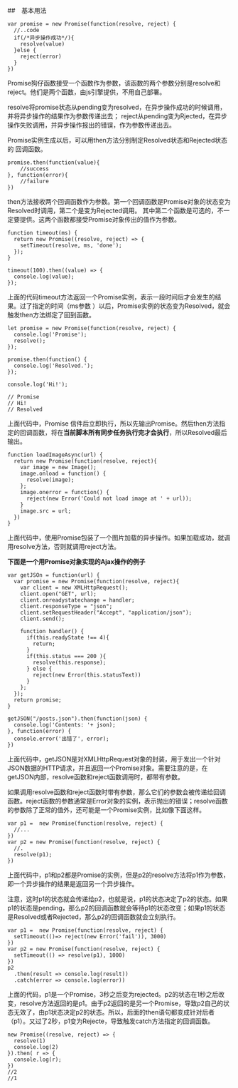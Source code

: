 ##　基本用法

```
var promise = new Promise(function(resolve, reject) {
  //..code
  if(/*异步操作成功*/){
    resolve(value)
  }else {
    reject(error)
  }
})

```

Promise狗仔函数接受一个函数作为参数，该函数的两个参数分别是resolve和reject。他们是两个函数，由js引擎提供，不用自己部署。

resolve将promise状态从pending变为resolved，在异步操作成功的时候调用，并将异步操作的结果作为参数传递出去；
reject从pending变为Rjected，在异步操作失败调用，并异步操作报出的错误，作为参数传递出去。

Promise实例生成以后，可以用then方法分别制定Resolved状态和Rejected状态的 回调函数。

```
promise.then(function(value){
	//success
}, function(error){
	//failure
})
```

then方法接收两个回调函数作为参数。第一个回调函数是Promise对象的状态变为Resolved时调用，第二个是变为Rejected调用。
其中第二个函数是可选的，不一定要提供。这两个函数都接受Promise对象传出的值作为参数。

```
function timeout(ms) {
  return new Promise((resolve, reject) => {
    setTimeout(resolve, ms, 'done');
  });
}

timeout(100).then((value) => {
  console.log(value);
});
```

上面的代码timeout方法返回一个Promise实例，表示一段时间后才会发生的结果。过了指定的时间（ms参数 ）以后，Promise实例的状态变为Resolved，就会触发then方法绑定了回到函数。

```
let promise = new Promise(function(resolve, reject) {
  console.log('Promise');
  resolve();
});

promise.then(function() {
  console.log('Resolved.');
});

console.log('Hi!');

// Promise
// Hi!
// Resolved
```

上面代码中，Promise 信件后立即执行，所以先输出Promise。然后then方法指定的回调函数，将在**当前脚本所有同步任务执行完才会执行**，所以Resolved最后输出。
```
function loadImageAsync(url) {
  return new Promise(function(resolve, reject){
    var image = new Image();
    image.onload = function() {
      resolve(image);
    };
    image.onerror = function() {
      reject(new Error('Could not load image at ' + url));
    }
    image.src = url;
  })
}
```
上面代码中，使用Promise包装了一个图片加载的异步操作。如果加载成功，就调用resolve方法，否则就调用reject方法。


**下面是一个用Promise对象实现的Ajax操作的例子**
```
var getJSOn = function(url) {
  var promise = new Promise(function(resolve, reject){
    var client = new XMLHttpRequest();
    client.open("GET", url);
    client.onreadystatechange = handler;
    client.responseType = "json";
    client.setRequestHeader("Accept", "application/json");
    client.send();

    function handler() {
      if(this.readyState !== 4){
        return;
      }
      if(this.status === 200 ){
        resolve(this.response);
      } else {
        reject(new Error(this.statusText))
      }
    };
  });
  return promise;
}

getJSON("/posts.json").then(function(json) {
  console.log('Contents: '+ json);
}, function(error) {
  console.error('出错了', error);
})

```

上面代码中，getJSON是对XMLHttpRequest对象的封装，用于发出一个针对JSON数据的HTTP请求，并且返回一个Promise对象。需要注意的是，在getJSON内部，resolve函数和reject函数调用时，都带有参数。

如果调用resolve函数和reject函数时带有参数，那么它们的参数会被传递给回调函数。reject函数的参数通常是Error对象的实例，表示抛出的错误；resolve函数的参数除了正常的值外，还可能是一个Promise实例，比如像下面这样。

```
var p1 =  new Promise(function(resolve, reject) {
  //...
})
var p2 = new Promise(function(resolve, reject) {
  //.
  resolve(p1);
})
```
上面代码中，p1和p2都是Promise的实例，但是p2的resolve方法将p1作为参数，即一个异步操作的结果是返回另一个异步操作。

注意，这时p1的状态就会传递给p2，也就是说，p1的状态决定了p2的状态。如果p1的状态是pending，那么p2的回调函数就会等待p1的状态改变；如果p1的状态是Resolved或者Rejected，那么p2的回调函数就会立刻执行。

```
var p1 =  new Promise(function(resolve, reject) {
  setTimeout(()=> reject(new Error('fail')), 3000)
})
var p2 = new Promise(function(resolve, reject) {
  setTimeout(() => resolve(p1), 1000)
})
p2
  .then(result => console.log(result))
  .catch(error => console.log(error))
```

上面的代码，p1是一个Promise，3秒之后变为rejected。p2的状态在1秒之后改变，resolve方法返回的是p1。由于p2返回的是另一个Promise，导致p2自己的状态无效了，由p1状态决定p2的状态。所以，后面的then语句都变成针对后者（p1）。又过了2秒，p1变为Rejecte，导致触发catch方法指定的回调函数。
```
new Promise((resolve, reject) => {
  resolve(1)
  console.log(2)
}).then( r => {
  console.log(r);
})
//2
//1
```
